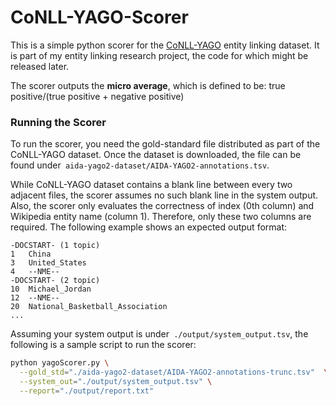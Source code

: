 # CoNLL-YAGO-Scorer

This is a simple python scorer for the [CoNLL-YAGO](https://www.mpi-inf.mpg.de/departments/databases-and-information-systems/research/ambiverse-nlu/aida/ "CoNLL-YAGO") entity linking dataset. It is part of my entity linking research project, the code for which might be released later. 

The scorer outputs the **micro average**, which is defined to be: true positive/(true positive + negative positive) 

### Running the Scorer 
To run the scorer, you need the gold-standard file distributed as part of the CoNLL-YAGO dataset. Once the dataset is downloaded, the file can be found under` aida-yago2-dataset/AIDA-YAGO2-annotations.tsv`. 

While CoNLL-YAGO dataset contains a blank line between every two adjacent files, the scorer assumes no such blank line in the system output. Also, the scorer only evaluates the correctness of index (0th column) and Wikipedia entity name (column 1). Therefore, only these two columns are required. The following example shows an expected output format: 
```
-DOCSTART- (1 topic)
1	China 
3	United_States
4	--NME--
-DOCSTART- (2 topic)
10	Michael_Jordan
12	--NME--
20	National_Basketball_Association
...
```


Assuming your system output is under` ./output/system_output.tsv`, the following is a sample script to run the scorer: 
```bash
python yagoScorer.py \
  --gold_std="./aida-yago2-dataset/AIDA-YAGO2-annotations-trunc.tsv"  \
  --system_out="./output/system_output.tsv" \
  --report="./output/report.txt"
```
